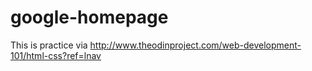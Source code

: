 # google-homepage

This is practice via http://www.theodinproject.com/web-development-101/html-css?ref=lnav
